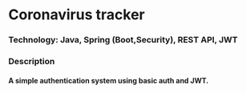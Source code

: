 # Coronavirus tracker

### Technology: Java, Spring (Boot,Security), REST API, JWT

### Description

#### A simple authentication system using basic auth and JWT.
